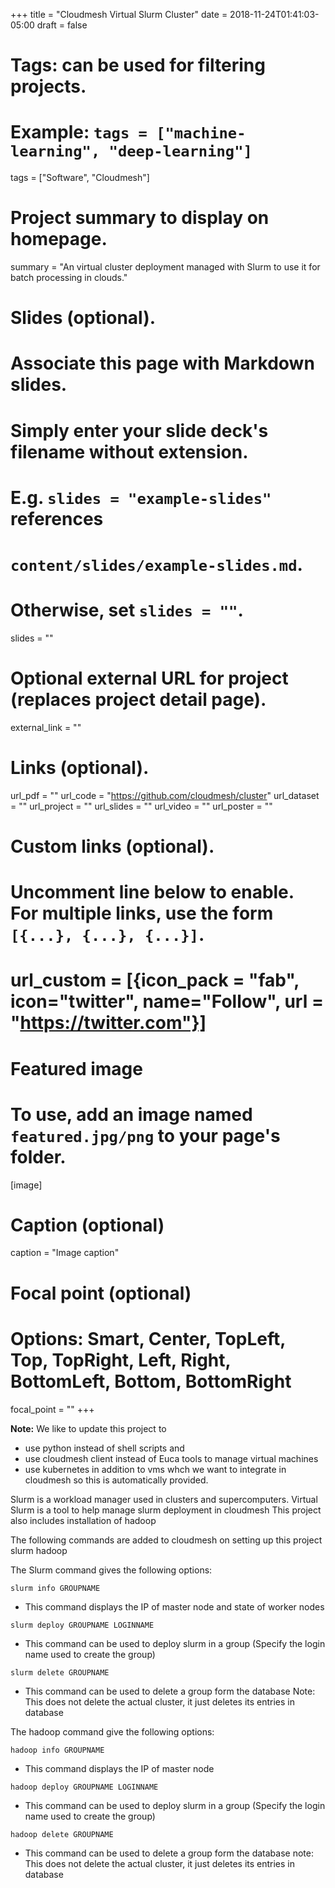 +++
title = "Cloudmesh Virtual Slurm Cluster"
date = 2018-11-24T01:41:03-05:00
draft = false

# Tags: can be used for filtering projects.
# Example: `tags = ["machine-learning", "deep-learning"]`
tags = ["Software", "Cloudmesh"]

# Project summary to display on homepage. 
summary = "An virtual cluster deployment managed with Slurm to use it for batch processing in clouds."

# Slides (optional).
#   Associate this page with Markdown slides.
#   Simply enter your slide deck's filename without extension.
#   E.g. `slides = "example-slides"` references 
#   `content/slides/example-slides.md`.
#   Otherwise, set `slides = ""`.
slides = ""

# Optional external URL for project (replaces project detail page).
external_link = ""

# Links (optional).
url_pdf = ""
url_code = "https://github.com/cloudmesh/cluster"
url_dataset = ""
url_project = ""
url_slides = ""
url_video = ""
url_poster = ""

# Custom links (optional).
#   Uncomment line below to enable. For multiple links, use the form `[{...}, {...}, {...}]`.
# url_custom = [{icon_pack = "fab", icon="twitter", name="Follow", url = "https://twitter.com"}]

# Featured image
# To use, add an image named `featured.jpg/png` to your page's folder. 
[image]
  # Caption (optional)
  caption = "Image caption"

  # Focal point (optional)
  # Options: Smart, Center, TopLeft, Top, TopRight, Left, Right, BottomLeft, Bottom, BottomRight
  focal_point = ""
+++

**Note:** We like to update this project to

  * use python instead of shell scripts and
  * use cloudmesh client instead of Euca tools to manage virtual machines
  * use kubernetes in addition to vms whch we want to integrate in
    cloudmesh so this is automatically provided.

Slurm is a workload manager used in clusters and supercomputers.
Virtual Slurm is a tool to help manage slurm deployment in cloudmesh
This project also includes installation of hadoop

The following commands are added to cloudmesh on setting up this project
	slurm
	hadoop

The Slurm command gives the following options:

`slurm info GROUPNAME`

*	This command displays the IP of master node and state of worker nodes

`slurm deploy GROUPNAME LOGINNAME`

*	This command can be used to deploy slurm in a group (Specify the login name used to create the group)

`slurm delete GROUPNAME`

* This command can be used to delete a group form the database
  Note: This does not delete the actual cluster, it just deletes its entries in database

The hadoop command give the following options:

`hadoop info GROUPNAME`

*	This command displays the IP of master node

`hadoop deploy GROUPNAME LOGINNAME`

*	This command can be used to deploy slurm in a group (Specify the login name used to create the group)

`hadoop delete GROUPNAME`

* This command can be used to delete a group form the database
  note: This does not delete the actual cluster, it just deletes its entries in database

